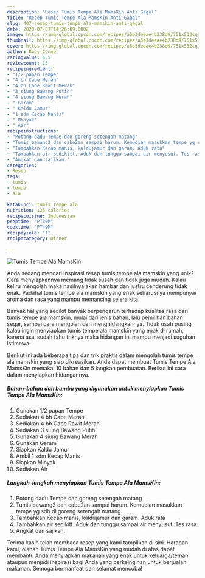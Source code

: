 ```yaml
---
description: "Resep Tumis Tempe Ala MamsKin Anti Gagal"
title: "Resep Tumis Tempe Ala MamsKin Anti Gagal"
slug: 407-resep-tumis-tempe-ala-mamskin-anti-gagal
date: 2020-07-07T14:26:09.600Z
image: https://img-global.cpcdn.com/recipes/a5e3deeae4b238d9/751x532cq70/tumis-tempe-ala-mamskin-foto-resep-utama.jpg
thumbnail: https://img-global.cpcdn.com/recipes/a5e3deeae4b238d9/751x532cq70/tumis-tempe-ala-mamskin-foto-resep-utama.jpg
cover: https://img-global.cpcdn.com/recipes/a5e3deeae4b238d9/751x532cq70/tumis-tempe-ala-mamskin-foto-resep-utama.jpg
author: Ruby Conner
ratingvalue: 4.5
reviewcount: 13
recipeingredient:
- "1/2 papan Tempe"
- "4 bh Cabe Merah"
- "4 bh Cabe Rawit Merah"
- "3 siung Bawang Putih"
- "4 siung Bawang Merah"
- " Garam"
- " Kaldu Jamur"
- "1 sdm Kecap Manis"
- " Minyak"
- " Air"
recipeinstructions:
- "Potong dadu Tempe dan goreng setengah matang"
- "Tumis bawang2 dan cabe2an sampai harum. Kemudian masukkan tempe yg sdh di goreng setengah matang."
- "Tambahkan Kecap manis, kaldujamur dan garam. Aduk rata"
- "Tambahkan air sedikitt. Aduk dan tunggu sampai air menyusut. Tes rasa."
- "Angkat dan sajikan."
categories:
- Resep
tags:
- tumis
- tempe
- ala

katakunci: tumis tempe ala 
nutrition: 125 calories
recipecuisine: Indonesian
preptime: "PT30M"
cooktime: "PT49M"
recipeyield: "1"
recipecategory: Dinner

---
```



![Tumis Tempe Ala MamsKin](https://img-global.cpcdn.com/recipes/a5e3deeae4b238d9/751x532cq70/tumis-tempe-ala-mamskin-foto-resep-utama.jpg)

Anda sedang mencari inspirasi resep tumis tempe ala mamskin yang unik? Cara menyiapkannya memang tidak susah dan tidak juga mudah. Kalau keliru mengolah maka hasilnya akan hambar dan justru cenderung tidak enak. Padahal tumis tempe ala mamskin yang enak seharusnya mempunyai aroma dan rasa yang mampu memancing selera kita.

Banyak hal yang sedikit banyak berpengaruh terhadap kualitas rasa dari tumis tempe ala mamskin, mulai dari jenis bahan, lalu pemilihan bahan segar, sampai cara mengolah dan menghidangkannya. Tidak usah pusing kalau ingin menyiapkan tumis tempe ala mamskin yang enak di rumah, karena asal sudah tahu triknya maka hidangan ini mampu menjadi suguhan istimewa.




Berikut ini ada beberapa tips dan trik praktis dalam mengolah tumis tempe ala mamskin yang siap dikreasikan. Anda dapat membuat Tumis Tempe Ala MamsKin memakai 10 bahan dan 5 langkah pembuatan. Berikut ini cara dalam menyiapkan hidangannya.

<!--inarticleads1-->

##### Bahan-bahan dan bumbu yang digunakan untuk menyiapkan Tumis Tempe Ala MamsKin:

1. Gunakan 1/2 papan Tempe
1. Sediakan 4 bh Cabe Merah
1. Sediakan 4 bh Cabe Rawit Merah
1. Sediakan 3 siung Bawang Putih
1. Gunakan 4 siung Bawang Merah
1. Gunakan  Garam
1. Siapkan  Kaldu Jamur
1. Ambil 1 sdm Kecap Manis
1. Siapkan  Minyak
1. Sediakan  Air




<!--inarticleads2-->

##### Langkah-langkah menyiapkan Tumis Tempe Ala MamsKin:

1. Potong dadu Tempe dan goreng setengah matang
1. Tumis bawang2 dan cabe2an sampai harum. Kemudian masukkan tempe yg sdh di goreng setengah matang.
1. Tambahkan Kecap manis, kaldujamur dan garam. Aduk rata
1. Tambahkan air sedikitt. Aduk dan tunggu sampai air menyusut. Tes rasa.
1. Angkat dan sajikan.




Terima kasih telah membaca resep yang kami tampilkan di sini. Harapan kami, olahan Tumis Tempe Ala MamsKin yang mudah di atas dapat membantu Anda menyiapkan makanan yang enak untuk keluarga/teman ataupun menjadi inspirasi bagi Anda yang berkeinginan untuk berjualan makanan. Semoga bermanfaat dan selamat mencoba!
